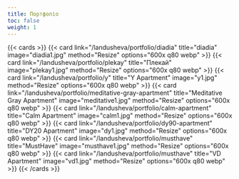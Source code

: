 ```yaml
---
title: Портфоліо
toc: false
weight: 1
---
```


{{< cards >}}
  {{< card link="/landusheva/portfolio/diadia" title="diadia" image="diadia1.jpg" method="Resize" options="600x q80 webp" >}}
  {{< card link="/landusheva/portfolio/plekay" title="Плекай" image="plekay1.jpg" method="Resize" options="600x q80 webp" >}}
  {{< card link="/landusheva/portfolio/y" title="Y Apartment" image="y1.jpg" method="Resize" options="600x q80 webp" >}}
  {{< card link="/landusheva/portfolio/meditative-gray-apartment" title="Meditative Gray Apartment" image="meditative1.jpg" method="Resize" options="600x q80 webp" >}}
  {{< card link="/landusheva/portfolio/calm-apartment" title="Calm Apartment" image="calm1.jpg" method="Resize" options="600x q80 webp" >}}
  {{< card link="/landusheva/portfolio/dy90-apartment" title="DY20 Apartment" image="dy1.jpg" method="Resize" options="600x q80 webp" >}}
  {{< card link="/landusheva/portfolio/musthave" title="MustHave" image="musthave1.jpg" method="Resize" options="600x q80 webp" >}}
  {{< card link="/landusheva/portfolio/musthave" title="VD Apartment" image="vd1.jpg" method="Resize" options="600x q80 webp" >}}
{{< /cards >}}
